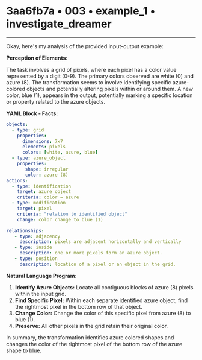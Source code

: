 # 3aa6fb7a • 003 • example_1 • investigate_dreamer

---
Okay, here's my analysis of the provided input-output example:

**Perception of Elements:**

The task involves a grid of pixels, where each pixel has a color value represented by a digit (0-9). The primary colors observed are white (0) and azure (8). The transformation seems to involve identifying specific azure-colored objects and potentially altering pixels within or around them. A new color, blue (1), appears in the output, potentially marking a specific location or property related to the azure objects.

**YAML Block - Facts:**



```yaml
objects:
  - type: grid
    properties:
      dimensions: 7x7
      elements: pixels
      colors: [white, azure, blue]
  - type: azure_object
    properties:
       shape: irregular
       color: azure (8)
actions:
  - type: identification
    target: azure_object
    criteria: color = azure
  - type: modification
    target: pixel
    criteria: "relation to identified object"
    change: color change to blue (1)

relationships:
   - type: adjacency
     description: pixels are adjacent horizontally and vertically
   - type: inside
     description: one or more pixels form an azure object.
   - type: position
     description: location of a pixel or an object in the grid.

```



**Natural Language Program:**

1.  **Identify Azure Objects:** Locate all contiguous blocks of azure (8) pixels within the input grid.
2.  **Find Specific Pixel:** Within each separate identified azure object, find the rightmost pixel in the bottom row of that object.
3.  **Change Color:** Change the color of this specific pixel from azure (8) to blue (1).
4.  **Preserve:** All other pixels in the grid retain their original color.

In summary, the transformation identifies azure colored shapes and changes the color of the rightmost pixel of the bottom row of the azure shape to blue.

